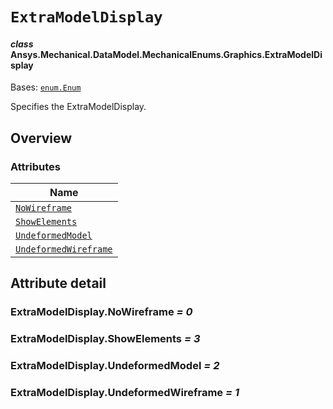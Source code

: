 # `ExtraModelDisplay`

<a id="ansys.mechanical.stubs.v241.Ansys.Mechanical.DataModel.MechanicalEnums.Graphics.ExtraModelDisplay"></a>

#### *class* Ansys.Mechanical.DataModel.MechanicalEnums.Graphics.ExtraModelDisplay

Bases: [`enum.Enum`](https://docs.python.org/3/library/enum.html#enum.Enum)

Specifies the ExtraModelDisplay.

<!-- !! processed by numpydoc !! -->

<a id="overview"></a>

## Overview

### Attributes

| Name |
| ----------------------------------------------------------------- |
| [`NoWireframe`](#ExtraModelDisplay.NoWireframe) |
| [`ShowElements`](#ExtraModelDisplay.ShowElements) |
| [`UndeformedModel`](#ExtraModelDisplay.UndeformedModel) |
| [`UndeformedWireframe`](#ExtraModelDisplay.UndeformedWireframe) |

<a id="attribute-detail"></a>

## Attribute detail

<a id="ExtraModelDisplay.NoWireframe"></a>

### ExtraModelDisplay.NoWireframe *= 0*

<a id="ExtraModelDisplay.ShowElements"></a>

### ExtraModelDisplay.ShowElements *= 3*

<a id="ExtraModelDisplay.UndeformedModel"></a>

### ExtraModelDisplay.UndeformedModel *= 2*

<a id="ExtraModelDisplay.UndeformedWireframe"></a>

### ExtraModelDisplay.UndeformedWireframe *= 1*


